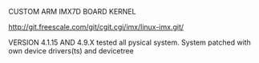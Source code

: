 CUSTOM ARM IMX7D BOARD KERNEL 

http://git.freescale.com/git/cgit.cgi/imx/linux-imx.git/

VERSION 4.1.15 AND 4.9.X tested all pysical system. System patched with own device drivers(ts) and devicetree
